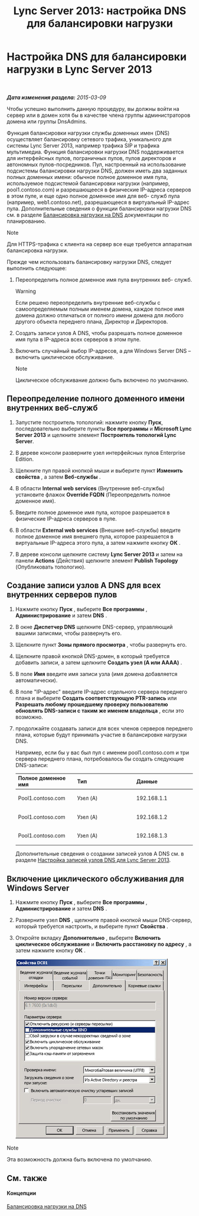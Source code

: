 ﻿---
title: 'Lync Server 2013: настройка DNS для балансировки нагрузки'
TOCTitle: Настройка DNS для балансировки нагрузки
ms:assetid: 1b2e8414-8676-4872-8ecf-ea07196f74de
ms:mtpsurl: https://technet.microsoft.com/ru-ru/library/Gg398251(v=OCS.15)
ms:contentKeyID: 49309103
ms.date: 05/19/2016
mtps_version: v=OCS.15
ms.translationtype: HT
---

# Настройка DNS для балансировки нагрузки в Lync Server 2013

 

_**Дата изменения раздела:** 2015-03-09_

Чтобы успешно выполнить данную процедуру, вы должны войти на сервер или в домен хотя бы в качестве члена группы администраторов домена или группы DnsAdmins.

Функция балансировки нагрузки службы доменных имен (DNS) осуществляет балансировку сетевого трафика, уникального для системы Lync Server 2013, например трафика SIP и трафика мультимедиа. Функция балансировки нагрузки DNS поддерживается для интерфейсных пулов, пограничных пулов, пулов директоров и автономных пулов-посредников. Пул, настроенный на использование подсистемы балансировки нагрузки DNS, должен иметь два заданных полных доменных имени: обычное полное доменное имя пула, используемое подсистемой балансировки нагрузки (например, pool1.contoso.com) и разрешающееся в физические IP-адреса серверов в этом пуле, и еще одно полное доменное имя для веб- служб пула (например, web1.contoso.net), разрешающееся в виртуальный IP-адрес пула. Дополнительные сведения о функции балансировки нагрузки DNS см. в разделе [Балансировка нагрузки на DNS](lync-server-2013-dns-load-balancing.md) документации по планированию.

> [!NOTE]  
> Для HTTPS-трафика с клиента на сервер все еще требуется аппаратная балансировка нагрузки.

Прежде чем использовать балансировку нагрузки DNS, следует выполнить следующее:

1.  Переопределить полное доменное имя пула внутренних веб- служб.
    
    > [!WARNING]  
    > Если решено переопределить внутренние веб-службы с самоопределяемым полным именем домена, каждое полное имя домена должно отличаться от полного имени домена для любого другого объекта переднего плана, Директор и Директоров.

2.  Создать записи узлов A DNS, чтобы разрешать полное доменное имя пула в IP-адреса всех серверов в этом пуле.

3.  Включить случайный выбор IP-адресов, а для Windows Server DNS – включить циклическое обслуживание.
    
    > [!NOTE]  
    > Циклическое обслуживание должно быть включено по умолчанию.

## Переопределение полного доменного имени внутренних веб-служб

1.  Запустите построитель топологий: нажмите кнопку **Пуск**, последовательно выберите пункты **Все программы** и **Microsoft Lync Server 2013** и щелкните элемент **Построитель топологий Lync Server**.

2.  В дереве консоли разверните узел интерфейсных пулов Enterprise Edition.

3.  Щелкните пул правой кнопкой мыши и выберите пункт **Изменить свойства** , а затем **Веб-службы** .

4.  В области **Internal web services** (Внутренние веб-службы) установите флажок **Override FQDN** (Переопределить полное доменное имя).

5.  Введите полное доменное имя пула, которое разрешается в физические IP-адреса серверов в пуле.

6.  В области **External web services** (Внешние веб-службы) введите полное доменное имя внешнего пула, которое разрешается в виртуальные IP-адреса этого пула, а затем нажмите кнопку **ОК** .

7.  В дереве консоли щелкните систему **Lync Server 2013** и затем на панели **Actions** (Действия) щелкните элемент **Publish Topology** (Опубликовать топологию).

## Создание записи узлов A DNS для всех внутренних серверов пулов

1.  Нажмите кнопку **Пуск** , выберите **Все программы** , **Администрирование** и затем **DNS** .

2.  В окне **Диспетчер DNS** щелкните DNS-сервер, управляющий вашими записями, чтобы развернуть его.

3.  Щелкните пункт **Зоны прямого просмотра** , чтобы развернуть его.

4.  Щелкните правой кнопкой DNS-домен, в который требуется добавить записи, а затем щелкните **Создать узел (A или AAAA)** .

5.  В поле **Имя** введите имя записи узла (имя домена добавляется автоматически).

6.  В поле "IP-адрес" введите IP-адрес отдельного сервера переднего плана и выберите **Создать соответствующую PTR-запись** или **Разрешать любому прошедшему проверку пользователю обновлять DNS-записи с таким же именем владельца** , если это возможно.

7.  продолжайте создавать записи для всех членов серверов переднего плана, которые будут принимать участие в балансировке нагрузки DNS.
    
    Например, если бы у вас был пул с именем pool1.contoso.com и три сервера переднего плана, потребовалось бы создать следующие DNS-записи:
    
    
    <table>
    <colgroup>
    <col style="width: 33%" />
    <col style="width: 33%" />
    <col style="width: 33%" />
    </colgroup>
    <thead>
    <tr class="header">
    <th>Полное доменное имя</th>
    <th>Тип</th>
    <th>Данные</th>
    </tr>
    </thead>
    <tbody>
    <tr class="odd">
    <td><p>Pool1.contoso.com</p></td>
    <td><p>Узел (A)</p></td>
    <td><p>192.168.1.1</p></td>
    </tr>
    <tr class="even">
    <td><p>Pool1.contoso.com</p></td>
    <td><p>Узел (A)</p></td>
    <td><p>192.168.1.2</p></td>
    </tr>
    <tr class="odd">
    <td><p>Pool1.contoso.com</p></td>
    <td><p>Узел (A)</p></td>
    <td><p>192.168.1.3</p></td>
    </tr>
    </tbody>
    </table>
    
    Дополнительные сведения о создании записей узлов A DNS см. в разделе [Настройка записей узлов DNS для Lync Server 2013](lync-server-2013-configure-dns-host-records.md).

## Включение циклического обслуживания для Windows Server

1.  Нажмите кнопку **Пуск** , выберите **Все программы** , **Администрирование** и затем **DNS** .

2.  Разверните узел **DNS** , щелкните правой кнопкой мыши DNS-сервер, который требуется настроить, и выберите пункт **Свойства** .

3.  Откройте вкладку **Дополнительно** , выберите **Включить циклическое обслуживание** и **Включить расстановку по адресу** , а затем нажмите кнопку **ОК** .
    
    ![Диалоговое окно циклического перебора DNS](images/Gg398251.e7bf6125-8d78-4460-8401-0a8e7e21d305(OCS.15).jpg "Диалоговое окно циклического перебора DNS")

> [!NOTE]  
> Эта возможность должна быть включена по умолчанию.

## См. также

#### Концепции

[Балансировка нагрузки на DNS](lync-server-2013-dns-load-balancing.md)

